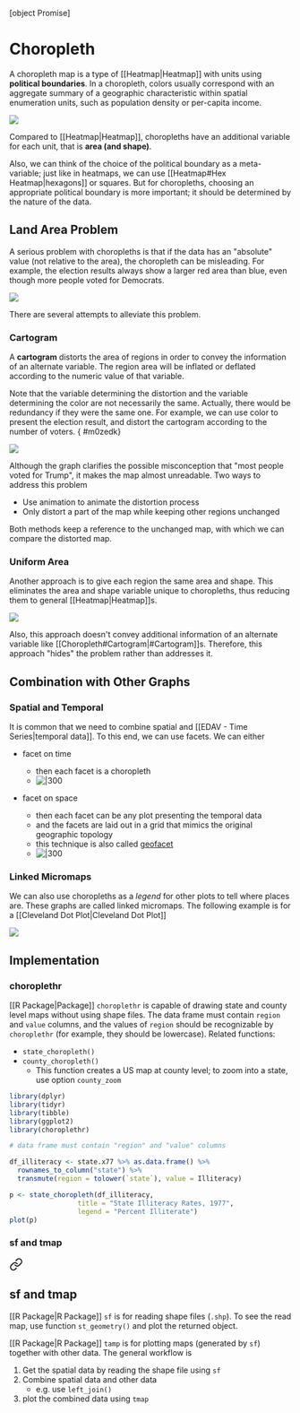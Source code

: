 [object Promise]

# Choropleth

A choropleth map is a type of [[Heatmap\|Heatmap]] with units using **political boundaries**.
In a choropleth, colors usually correspond with an aggregate summary of a geographic characteristic within spatial enumeration units, such as population density or per-capita income.

![](https://upload.wikimedia.org/wikipedia/commons/thumb/f/f7/Australian_Census_2011_demographic_map_-_Australia_by_SLA_-_BCP_field_2715_Christianity_Anglican_Persons.svg/2560px-Australian_Census_2011_demographic_map_-_Australia_by_SLA_-_BCP_field_2715_Christianity_Anglican_Persons.svg.png)

Compared to [[Heatmap\|Heatmap]], choropleths have an additional variable for each unit, that is **area (and shape)**.

Also, we can think of the choice of the political boundary as a meta-variable; just like in heatmaps, we can use [[Heatmap#Hex Heatmap\|hexagons]] or squares.
But for choropleths, choosing an appropriate political boundary is more important; it should be determined by the nature of the data.

## Land Area Problem

A serious problem with choropleths is that if the data has an "absolute" value (not relative to the area), the choropleth can be misleading. For example, the election results always show a larger red area than blue, even though more people voted for Democrats.

![](https://raw.githubusercontent.com/zcysxy/Figurebed/master/img/20221110164809.png)

There are several attempts to alleviate this problem.

### Cartogram

A **cartogram** distorts the area of regions in order to convey the information of an alternate variable. The region area will be inflated or deflated according to the numeric value of that variable.

Note that the variable determining the distortion and the variable determining the color are not necessarily the same. Actually, there would be redundancy if they were the same one.
For example, we can use color to present the election result, and distort the cartogram according to the number of voters.
{ #m0zedk}


![](https://raw.githubusercontent.com/zcysxy/Figurebed/master/img/20221110181426.png)

Although the graph clarifies the possible misconception that "most people voted for Trump", it makes the map almost unreadable. Two ways to address this problem

- Use animation to animate the distortion process
- Only distort a part of the map while keeping other regions unchanged

Both methods keep a reference to the unchanged map, with which we can compare the distorted map.

### Uniform Area

Another approach is to give each region the same area and shape. This eliminates the area and shape variable unique to choropleths, thus reducing them to general [[Heatmap\|Heatmap]]s.

![](https://raw.githubusercontent.com/zcysxy/Figurebed/master/img/20221110182733.png)

Also, this approach doesn't convey additional information of an alternate variable like [[Choropleth#Cartogram\|#Cartogram]]s. Therefore, this approach "hides" the problem rather than addresses it.

## Combination with Other Graphs

### Spatial and Temporal

It is common that we need to combine spatial and [[EDAV - Time Series\|temporal data]]. To this end, we can use facets. We can either

- facet on time
    - then each facet is a choropleth
    - <span class="alt-check alt-check-ex">![|300](https://raw.githubusercontent.com/zcysxy/Figurebed/master/img/20221110185612.png)</span>

- facet on space
    - then each facet can be any plot presenting the temporal data
    - and the facets are laid out in a grid that mimics the original geographic topology
    - this technique is also called [geofacet](https://ryanhafen.com/blog/geofacet/)
    - <span class="alt-check alt-check-ex">![|300](https://raw.githubusercontent.com/zcysxy/Figurebed/master/img/20221110190145.png)</span>

### Linked Micromaps

We can also use choropleths as a *legend* for other plots to tell where places are. These graphs are called linked micromaps. The following example is for a [[Cleveland Dot Plot\|Cleveland Dot Plot]]

![](https://raw.githubusercontent.com/zcysxy/Figurebed/master/img/20221110190509.png)

## Implementation

### choroplethr

[[R Package\|Package]] `choroplethr` is capable of drawing state and county level maps without using shape files. The data frame must contain `region` and `value` columns, and the values of `region` should be recognizable by `choroplethr` (for example, they should be lowercase). Related functions:

- `state_choropleth()`
- `county_choropleth()`
    - This function creates a US map at county level; to zoom into a state, use option `county_zoom`

```r
library(dplyr)
library(tidyr)
library(tibble)
library(ggplot2)
library(choroplethr)

# data frame must contain "region" and "value" columns

df_illiteracy <- state.x77 %>% as.data.frame() %>% 
  rownames_to_column("state") %>% 
  transmute(region = tolower(`state`), value = Illiteracy)

p <- state_choropleth(df_illiteracy,
                 title = "State Illiteracy Rates, 1977",
                 legend = "Percent Illiterate")
plot(p)
```

### sf and tmap


<div class="transclusion internal-embed is-loaded"><a class="markdown-embed-link" href="/spatial-data/#sf-and-tmap" aria-label="Open link"><svg xmlns="http://www.w3.org/2000/svg" width="24" height="24" viewBox="0 0 24 24" fill="none" stroke="currentColor" stroke-width="2" stroke-linecap="round" stroke-linejoin="round" class="svg-icon lucide-link"><path d="M10 13a5 5 0 0 0 7.54.54l3-3a5 5 0 0 0-7.07-7.07l-1.72 1.71"></path><path d="M14 11a5 5 0 0 0-7.54-.54l-3 3a5 5 0 0 0 7.07 7.07l1.71-1.71"></path></svg></a><div class="markdown-embed">



## sf and tmap

[[R Package\|R Package]] `sf` is for reading shape files (`.shp`). To see the read map, use function `st_geometry()` and plot the returned object.

[[R Package\|R Package]] `tamp` is for plotting maps (generated by `sf`) together with other data. The general workflow is

1. Get the spatial data by reading the shape file using `sf`
2. Combine spatial data and other data
    - e.g. use `left_join()`
3. plot the combined data using `tmap`


</div></div>

